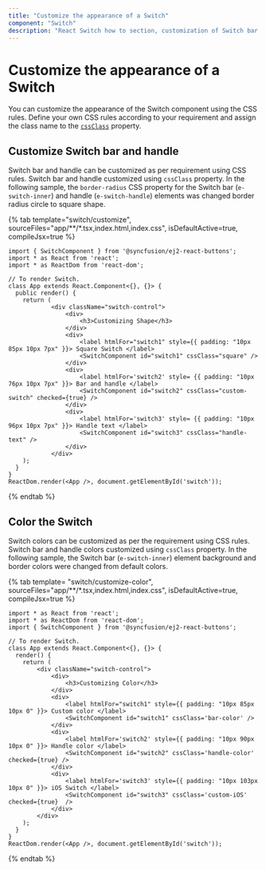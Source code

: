 ```yaml
---
title: "Customize the appearance of a Switch"
component: "Switch"
description: "React Switch how to section, customization of Switch bar and handle, change size, name and value in form submit."
---
```


# Customize the appearance of a Switch

You can customize the appearance of the Switch component using the CSS rules. Define your own CSS rules according to
your requirement and assign the class name to the [`cssClass`](../../api/switch#cssClass) property.

## Customize Switch bar and handle

Switch bar and handle can be customized as per requirement using CSS rules. Switch bar and handle customized using
`cssClass` property. In the following sample, the `border-radius` CSS property for the Switch bar (`e-switch-inner`)
and handle (`e-switch-handle`) elements was changed border radius circle to square shape.

{% tab template="switch/customize", sourceFiles="app/**/*.tsx,index.html,index.css", isDefaultActive=true, compileJsx=true %}

```tsx
import { SwitchComponent } from '@syncfusion/ej2-react-buttons';
import * as React from 'react';
import * as ReactDom from 'react-dom';

// To render Switch.
class App extends React.Component<{}, {}> {
  public render() {
    return (
            <div className="switch-control">
                <div>
                    <h3>Customizing Shape</h3>
                </div>
                <div>
                    <label htmlFor="switch1" style={{ padding: "10px 85px 10px 7px" }}> Square Switch </label>
                    <SwitchComponent id="switch1" cssClass="square" />
                </div>
                <div>
                    <label htmlFor='switch2' style= {{ padding: "10px 76px 10px 7px" }}> Bar and handle </label>
                    <SwitchComponent id="switch2" cssClass="custom-switch" checked={true} />
                </div>
                <div>
                    <label htmlFor='switch3' style= {{ padding: "10px 96px 10px 7px" }}> Handle text </label>
                    <SwitchComponent id="switch3" cssClass="handle-text" />
                </div>
            </div>
    );
  }
}
ReactDom.render(<App />, document.getElementById('switch'));
```

{% endtab %}

## Color the Switch

Switch colors can be customized as per the requirement using CSS rules. Switch bar and handle colors customized using
`cssClass` property. In the following sample, the Switch bar (`e-switch-inner`) element background and border colors
were changed from default colors.

{% tab template= "switch/customize-color", sourceFiles="app/**/*.tsx,index.html,index.css", isDefaultActive=true, compileJsx=true %}

```tsx
import * as React from 'react';
import * as ReactDom from 'react-dom';
import { SwitchComponent } from '@syncfusion/ej2-react-buttons';

// To render Switch.
class App extends React.Component<{}, {}> {
  render() {
    return (
        <div className="switch-control">
            <div>
                <h3>Customizing Color</h3>
            </div>
            <div>
                <label htmlFor="switch1" style={{ padding: "10px 85px 10px 0" }}> Custom color </label>
                <SwitchComponent id="switch1" cssClass='bar-color' />
            </div>
            <div>
                <label htmlFor='switch2' style={{ padding: "10px 90px 10px 0" }}> Handle color </label>
                <SwitchComponent id="switch2" cssClass='handle-color' checked={true} />
            </div>
            <div>
                <label htmlFor='switch3' style={{ padding: "10px 103px 10px 0" }}> iOS Switch </label>
                <SwitchComponent id="switch3" cssClass='custom-iOS' checked={true}  />
            </div>
        </div>
    );
  }
}
ReactDom.render(<App />, document.getElementById('switch'));
```

{% endtab %}